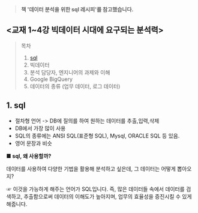 > **책 '데이터 분석을 위한 sql 레시피'를 참고했습니다.**

## <교재 1~4강 빅데이터 시대에 요구되는 분석력>

>  목차
> 1. [sql](#sql)
> 2. 빅데이터
> 3. 분석 담당자, 엔지니어의 과제와 이해
> 4. Google BigQuery
> 5. 데이터의 종류 (업무 데이터, 로그 데이터)

## 1. sql
  * 절차형 언어 -> DB에 질의를 하여 원하는 데이터를 추출,입력,삭제
  * DB에서 가장 많이 사용
  * SQL의 종류에는 ANSI SQL(표준형 SQL), Mysql, ORACLE SQL 등 있음.
  * 영어 문장과 비슷

**■ sql, 왜 사용할까?** 

데이터를 사용하여 다양한 기법을 활용해 분석하고 싶은데,
그 데이터는 어떻게 뽑아오지?

☞ 이것을 가능하게 해주는 언어가 SQL입니다.
   즉, 많은 데이터들 속에서 데이터를 검색하고, 추출함으로써
   데이터의 이해도가 높아지며, 업무의 효율성을 증진시킬 수 있게 해줍니다.
 

